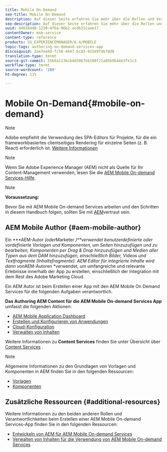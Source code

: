 ```yaml
---
title: Mobile On-Demand
seo-title: Mobile On-Demand
description: Auf dieser Seite erfahren Sie mehr über die Rollen und Verantwortlichkeiten AEM Autors mobiler On-Demand-Dienste.
seo-description: Auf dieser Seite erfahren Sie mehr über die Rollen und Verantwortlichkeiten AEM Autors mobiler On-Demand-Dienste.
uuid: dd0184d8-1220-4f6a-96b2-acdb31caae17
contentOwner: msm-service
content-type: reference
products: SG_EXPERIENCEMANAGER/6.4/MOBILE
topic-tags: authoring-on-demand-services-app
discoiquuid: 2ae7ea8d-fc58-4647-bc83-915d9f4b7dd8
translation-type: tm+mt
source-git-commit: 55b6a113bcb4d39b7eb100f21a05b9b44e3fe1c3
workflow-type: tm+mt
source-wordcount: '289'
ht-degree: 11%

---
```



# Mobile On-Demand{#mobile-on-demand}

>[!NOTE]
>
>Adobe empfiehlt die Verwendung des SPA-Editors für Projekte, für die ein frameworkbasiertes clientseitiges Rendering für einzelne Seiten (z. B. React) erforderlich ist. [Weitere Informationen](/help/sites-developing/spa-overview.md)

>[!NOTE]
>
>Wenn Sie Adobe Experience Manager (AEM) nicht als Quelle für Ihr Content-Management verwenden, lesen Sie die [AEM Mobile On-demand Services-Hilfe](https://helpx.adobe.com/digital-publishing-solution/topics.html).

>[!NOTE]
>
>**Voraussetzung:**
>
>Bevor Sie mit AEM Mobile On-demand Services arbeiten und den Schritten in diesem Handbuch folgen, sollten Sie mit [AEM](/help/sites-deploying/deploy.md)vertraut sein.

## AEM Mobile Author {#aem-mobile-author}

Ein ***AEM-Autor *(oder*Marketer *)**verwendet benutzerdefinierte oder vordefinierte Vorlagen und Komponenten, um Seiten hinzuzufügen und zu bearbeiten, Komponenten per Drag &amp; Drop hinzuzufügen und Medien aller Typen aus dem DAM hinzuzufügen, einschließlich Bilder, Videos und Textfragmente (Inhaltsfragmente). AEM Editor für integrierte Inhalte wird dann von*AEM-Autoren *verwendet, um umfangreiche und relevante Erlebnisse innerhalb der App zu erstellen, einschließlich der Integration mit dem Rest des Adobe Marketing Cloud.

Ein AEM Autor ist beim Erstellen einer App mit den AEM Mobile On Demand Services für die folgenden Aufgaben verantwortlich.

**Das Authoring AEM Content für die AEM Mobile On-demand Services App** umfasst die folgenden Aktionen:

* [AEM Mobile Application Dashboard](/help/mobile/mobile-apps-ondemand-application-dashboard.md)
* [Erstellen und Konfigurieren von Anwendungen](/help/mobile/mobile-apps-ondemand-application-create-configure-action.md)
* [Cloud-Konfiguration](/help/mobile/mobile-on-demand-associating-an-on-demand-app-to-cloud-configuration.md)
* [Verwalten von Inhalten](/help/mobile/mobile-apps-ondemand-manage-content-ondemand.md)

Weitere Informationen zu **Content Services** finden Sie unter Übersicht über [Content Services](/help/mobile/develop-content-as-a-service.md) .

>[!NOTE]
>
>Allgemeine Informationen zu den Grundlagen von Vorlagen und Komponenten in AEM finden Sie in den folgenden Ressourcen:
>
>* [Vorlagen](/help/sites-developing/templates.md)
>* [Komponenten](/help/sites-developing/components.md)

>



## Zusätzliche Ressourcen {#additional-resources}

Weitere Informationen zu den beiden anderen Rollen und Verantwortlichkeiten beim Erstellen einer AEM Mobile On-demand Services-App finden Sie in den folgenden Ressourcen:

* [Entwickeln von AEM für AEM Mobile On-demand Services](/help/mobile/aem-mobile-on-demand.md)
* [Verwalten von Inhalten für die Verwendung von AEM Mobile On-demand Services](/help/mobile/aem-mobile.md)

